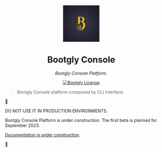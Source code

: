 <p align="center">
  <img src="https://github.com/bootgly/.github/raw/main/favicon-temp1-128.png" alt="bootgly-logo" width="120px" height="120px"/>
</p>
<h1 align="center">Bootgly Console</h1>
<p align="center">
  <i>Bootgly Console Platform.</i>
</p>
<p align="center">
  <a href="https://packagist.org/packages/bootgly/bootgly-console">
    <img alt="Bootgly License" src="https://img.shields.io/github/license/bootgly/bootgly-console"/>
    <!--
    </br>
    <img alt="Github Actions - Bootgly Workflow" src="https://img.shields.io/github/actions/workflow/status/bootgly/bootgly/bootgly.yml?label=bootgly"/>
    <img alt="Github Actions - Docker Workflow" src="https://img.shields.io/github/actions/workflow/status/bootgly/bootgly/docker.yml?label=docker"/>-->
  </a>
</p>

> Bootgly Console platform composed by CLI interface.

🚧

DO NOT USE IT IN PRODUCTION ENVIRONMENTS.

Bootgly Console Platform is under construction.
The first beta is planned for September 2023.

[Documentation is under construction][PROJECT_DOCS].

🚧



<!-- Links -->
[PROJECT_DOCS]: https://docs.bootgly.com/
[GITHUB_MAIN_REPOSITORY]: https://github.com/bootgly/bootgly/
[GITHUB_ORG_SPONSOR]: https://github.com/sponsors/bootgly/
